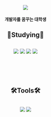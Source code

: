 <div align="center">
<img src="https://capsule-render.vercel.app/api?type=waving&color=auto&height=200&section=header&text=Hello%20World!🥳&fontSize=50" />

<br/>
  
#### 개발자를 꿈꾸는 대학생 <br/>
  
<h2>📝Studying📝<h2>
<img src="https://img.shields.io/badge/C-A8B9CC?style=flat-square&logo=C&logoColor=white"> 
<img src="https://img.shields.io/badge/C++-00599C?style=flat-square&logo=cplusplus&logoColor=black"> 
<img src="https://img.shields.io/badge/Python-3776AB?style=flat-square&logo=Python&logoColor=white">
<img src="https://img.shields.io/badge/Linux-FCC624?style=flat-square&logo=Linux&logoColor=white">
  
<br/><br/>
  
<h2>🛠️Tools🛠️<h2>
<img src="https://img.shields.io/badge/Visual Studio-5C2D91?style=square&logo=Visual Studio&logoColor=white"> 
<img src="https://img.shields.io/badge/GitHub-181717?style=flat-square&logo=GitHub&logoColor=white"> 
</div>

<!--
**KangJiUng/KangJiUng** is a ✨ _special_ ✨ repository because its `README.md` (this file) appears on your GitHub profile.

Here are some ideas to get you started:

- 🔭 I’m currently working on ...
- 🌱 I’m currently learning ...
- 👯 I’m looking to collaborate on ...
- 🤔 I’m looking for help with ...
- 💬 Ask me about ...
- 📫 How to reach me: ...
- 😄 Pronouns: ...
- ⚡ Fun fact: ...
-->
